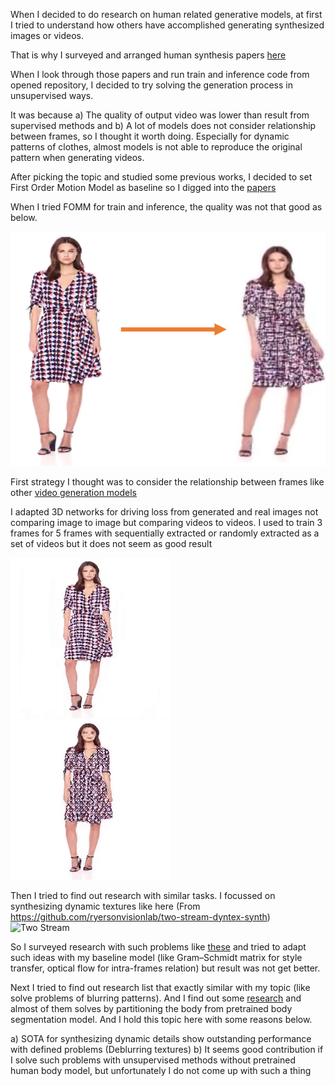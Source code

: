 
When I decided to do research on human related generative models, 
at first I tried to understand how others have accomplished 
generating synthesized images or videos.

That is why I surveyed and arranged human synthesis papers [here](assets/Human_body_synthesis_survey.md)

When I look through those papers and run train and inference code from opened repository,
I decided to try solving the generation process in unsupervised ways.

It was because a) The quality of output video was lower than result from supervised methods and
b) A lot of models does not consider relationship between frames, so I thought it worth doing.
Especially for dynamic patterns of clothes, almost models is not able to reproduce the original pattern
when generating videos.

After picking the topic and studied some previous works, I decided to set First Order Motion Model
as baseline so I digged into the [papers](assets/First_Order_Motion_Model_Research.pdf)

When I tried FOMM for train and inference, the quality was not that good as below.

![Result](assets/output1.png)

First strategy I thought was to consider the relationship between frames like other 
[video generation models](assets/Video_generation.md)

I adapted 3D networks for driving loss from generated and real images not comparing image to image but
comparing videos to videos. I used to train 3 frames for 5 frames with sequentially extracted or
randomly extracted as a set of videos but it does not seem as good result

![Result](assets/result1.gif) ![Result](assets/result2.gif)

Then I tried to find out research with similar tasks. I focussed on synthesizing dynamic textures like here
(From https://github.com/ryersonvisionlab/two-stream-dyntex-synth)
![Two Stream](assets/dp.gif)

So I surveyed research with such problems like [these](assets/dynamic_survey.md) and tried to adapt such ideas with
my baseline model (like Gram–Schmidt matrix for style transfer, optical flow for intra-frames relation) but
result was not get better.

Next I tried to find out research list that exactly similar with my topic (like solve problems of blurring patterns).
And I find out some [research](assets/texture_synthesis.md) and almost of them solves by partitioning the body from
pretrained body segmentation model.
And I hold this topic here with some reasons below.

a) SOTA for synthesizing dynamic details show outstanding performance with defined problems (Deblurring textures)
b) It seems good contribution if I solve such problems with unsupervised methods without pretrained human body model,
   but unfortunately I do not come up with such a thing




